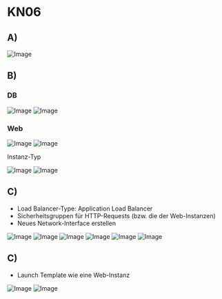 # KN06

## A)

![Image](A1.png)

## B)

### DB

![Image](B1.png)
![Image](B2.png)
### Web
![Image](B3.png)
![Image](B4.png)

Instanz-Typ

![Image](B5.png)
![Image](B6.png)

## C)
<ul>
<li>Load Balancer-Type: Application Load Balancer
<li>Sicherheitsgruppen für HTTP-Requests (bzw. die der Web-Instanzen)
<li>Neues Network-Interface erstellen
</ul>

![Image](C1.png)
![Image](C2.png)
![Image](C3.png)
![Image](C4.png)
![Image](C5.png)
![Image](C6.png)

## C)
<ul>
<li>Launch Template wie eine Web-Instanz
</ul>

![Image](D1.png)
![Image](D2.png)